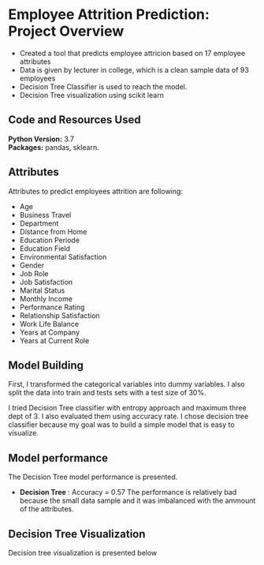 # Employee Attrition Prediction: Project Overview 
* Created a tool that predicts employee attricion based on 17 employee attributes
* Data is given by lecturer in college, which is a clean sample data of 93 employees
* Decision Tree Classifier is used to reach the model. 
* Decision Tree visualization using scikit learn

## Code and Resources Used 
**Python Version:** 3.7  
**Packages:** pandas, sklearn.

## Attributes
Attributes to predict employees attrition are following:
*	Age
*	Business Travel
*	Department
*	Distance from Home
*	Education Periode 
*	Education Field
*	Environmental Satisfaction
*	Gender
*	Job Role
*	Job Satisfaction 
*	Marital Status
*	Monthly Income
*	Performance Rating
*	Relationship Satisfaction
* Work Life Balance
* Years at Company
* Years at Current Role

## Model Building 

First, I transformed the categorical variables into dummy variables. I also split the data into train and tests sets with a test size of 30%.   

I tried Decision Tree classifier with entropy approach and maximum three dept of 3. I also evaluated them using accuracy rate. I chose decision tree classifier because my goal was to build a simple model that is easy to visualize.

## Model performance
The Decision Tree model performance is presented. 
*	**Decision Tree** : Accuracy = 0.57
The performance is relatively bad because the small data sample and it was imbalanced with the ammount of the attributes.

## Decision Tree Visualization
Decision tree visualization is presented below

